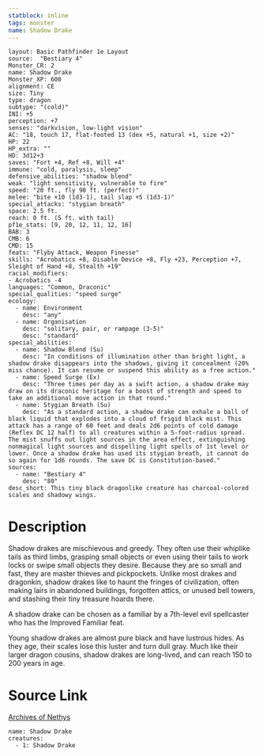 ```yaml
---
statblock: inline
tags: monster
name: Shadow Drake
---
```

```statblock
layout: Basic Pathfinder 1e Layout
source:  "Bestiary 4"
Monster_CR: 2
name: Shadow Drake
Monster_XP: 600
alignment: CE
size: Tiny
type: dragon
subtype: "(cold)"
INI: +5
perception: +7
senses: "darkvision, low-light vision"
AC: "18, touch 17, flat-footed 13 (dex +5, natural +1, size +2)"
HP: 22
HP_extra: ""
HD: 3d12+3
saves: "Fort +4, Ref +8, Will +4"
immune: "cold, paralysis, sleep"
defensive_abilities: "shadow blend"
weak: "light sensitivity, vulnerable to fire"
speed: "20 ft., fly 90 ft. (perfect)"
melee: "bite +10 (1d3-1), tail slap +5 (1d3-1)"
special_attacks: "stygian breath"
space: 2.5 ft.
reach: 0 ft. (5 ft. with tail)
pf1e_stats: [9, 20, 12, 11, 12, 16]
BAB: 3
CMB: 6
CMD: 15
feats: "Flyby Attack, Weapon Finesse"
skills: "Acrobatics +8, Disable Device +8, Fly +23, Perception +7, Sleight of Hand +8, Stealth +19"
racial_modifiers:
- Acrobatics -4
languages: "Common, Draconic"
special_qualities: "speed surge"
ecology:
  - name: Environment
    desc: "any"
  - name: Organisation
    desc: "solitary, pair, or rampage (3-5)"
    desc: "standard"
special_abilities:
  - name: Shadow Blend (Su)
    desc: "In conditions of illumination other than bright light, a shadow drake disappears into the shadows, giving it concealment (20% miss chance). It can resume or suspend this ability as a free action."
  - name: Speed Surge (Ex)
    desc: "Three times per day as a swift action, a shadow drake may draw on its draconic heritage for a boost of strength and speed to take an additional move action in that round."
  - name: Stygian Breath (Su)
    desc: "As a standard action, a shadow drake can exhale a ball of black liquid that explodes into a cloud of frigid black mist. This attack has a range of 60 feet and deals 2d6 points of cold damage (Reflex DC 12 half) to all creatures within a 5-foot-radius spread. The mist snuffs out light sources in the area effect, extinguishing nonmagical light sources and dispelling light spells of 1st level or lower. Once a shadow drake has used its stygian breath, it cannot do so again for 1d6 rounds. The save DC is Constitution-based."
sources:
  - name: "Bestiary 4"
    desc: "80"
desc_short: This tiny black dragonlike creature has charcoal-colored scales and shadowy wings.
```
# Description
Shadow drakes are mischievous and greedy. They often use their whiplike tails as third limbs, grasping small objects or even using their tails to work locks or swipe small objects they desire. Because they are so small and fast, they are master thieves and pickpockets. Unlike most drakes and dragonkin, shadow drakes like to haunt the fringes of civilization, often making lairs in abandoned buildings, forgotten attics, or unused bell towers, and stashing their tiny treasure hoards there.

A shadow drake can be chosen as a familiar by a 7th-level evil spellcaster who has the Improved Familiar feat.

Young shadow drakes are almost pure black and have lustrous hides. As they age, their scales lose this luster and turn dull gray. Much like their larger dragon cousins, shadow drakes are long-lived, and can reach 150 to 200 years in age.
# Source Link
[Archives of Nethys](https://aonprd.com/MonsterDisplay.aspx?ItemName=Shadow%20Drake)
```encounter-table
name: Shadow Drake
creatures:
  - 1: Shadow Drake
```
